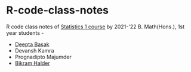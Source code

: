 # R-code-class-notes

R code class notes of [Statistics 1 course](https://www.isibang.ac.in/~athreya/Teaching/ISCD) by 2021-'22 B. Math(Hons.), 1st year students -

- [Deepta Basak](//github.com/mindpalace01)
- Devansh Kamra
- Prognadipto Majumder
- [Bikram Halder](//github.com/BikramHalder)
